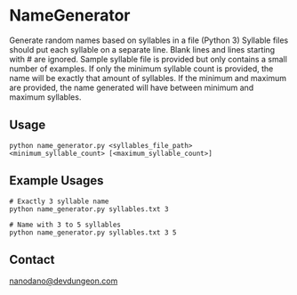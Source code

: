 # NameGenerator

Generate random names based on syllables in a file (Python 3)
Syllable files should put each syllable on a separate line. Blank lines and lines starting with # are ignored.
Sample syllable file is provided but only contains a small number of examples. If only the minimum syllable count
is provided, the name will be exactly that amount of syllables. If the minimum and maximum are provided, the name
generated will have between minimum and maximum syllables.

## Usage

```
python name_generator.py <syllables_file_path> <minimum_syllable_count> [<maximum_syllable_count>]
```

## Example Usages

```
# Exactly 3 syllable name
python name_generator.py syllables.txt 3

# Name with 3 to 5 syllables
python name_generator.py syllables.txt 3 5
```

## Contact

<a href="mailto:nanodano@devdungeon.com">nanodano@devdungeon.com</a>
